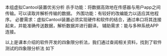 本组虚拟Cantool装置优劣分析
杀手功能：将数据高效地在传感器与用户app之间传输。可以读取并解析传输的数据。
外围功能：有较好的改编能力以适应其他程序。
必要需求：虚拟Cantool装置必须实现硬件和软件的结合，通过串口将其连接起来，并能准确传送数据，解析数据并进行翻译。
辅助需求：能与多种系统APP连接。

以上是课本介绍的软件开发的四象限分析法，我们通过查阅相关资料，找到了软件测试的四象限分析法
如下
